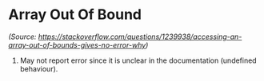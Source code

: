# Array Out Of Bound

*(Source: https://stackoverflow.com/questions/1239938/accessing-an-array-out-of-bounds-gives-no-error-why)*

1) May not report error since it is unclear in the documentation (undefined behaviour). 
